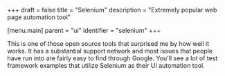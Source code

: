 +++
draft = false
title = "Selenium"
description = "Extremely popular web page automation tool"

[menu.main]
parent = "ui"
identifier = "selenium"
+++

This is one of those open source tools that surprised me by how well it works.  It has a substantial support network and most issues that people have run into are fairly easy to find through Google.  You'll see a lot of test framework examples that utilize Selenium as their UI automation tool.
